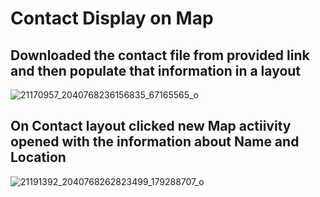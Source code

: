 # Contact Display on Map

## Downloaded the contact file from provided link and then populate that information in a layout
![21170957_2040768236156835_67165565_o](https://user-images.githubusercontent.com/31389262/29765433-c4f9402a-8bf8-11e7-8c26-b4699fe37c94.png)
## On Contact layout clicked new Map actiivity opened with the information about Name and Location
![21191392_2040768262823499_179288707_o](https://user-images.githubusercontent.com/31389262/29765431-c47c914c-8bf8-11e7-90f7-c2627ac3689d.png)

